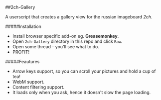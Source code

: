 ##2ch-Gallery

A userscript that creates a gallery view for the russian imageboard _2ch_.

#####Installation
- Install browser specific add-on eg. **Greasemonkey**.
- Open `2ch-Gallery` directory in this repo and click `Raw`.
- Open some thread - you'll see what to do.
- PROFIT!

#####Feautures
- Arrow keys support, so you can scroll your pictures and hold a cup of tea!
- WebM support.
- Content filtering support.
- It loads only when you ask, hence it doesn't slow the page loading.

